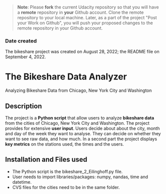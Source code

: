 >**Note**: Please **fork** the current Udacity repository so that you will have a **remote** repository in **your** Github account. Clone the remote repository to your local machine. Later, as a part of the project "Post your Work on Github", you will push your proposed changes to the remote repository in your Github account.

### Date created
The bikeshare project was created on August 28, 2022; the README file on September 4, 2022.

# The Bikeshare Data Analyzer
Analyzing Bikeshare Data from Chicago, New York City and Washington

## Description
The project is a **Python script** that allow users to analyze **bikeshare data** from the cities of Chicago, New York City and Washington. The project provides for extensive **user input**. Users decide about about the city, month and day of the week they want to analyse. They can decide on whether they want to see raw data, and how much. In a second part the project displays **key metrics** on the stations used, the times and the users.

## Installation and Files used
- The Python script is the bikeshare_2_Eilinghoff.py file. 
- User needs to import libraries/packages: numpy, nandas, time and datetime. 
- CVS files for the cities need to be in the same folder. 

